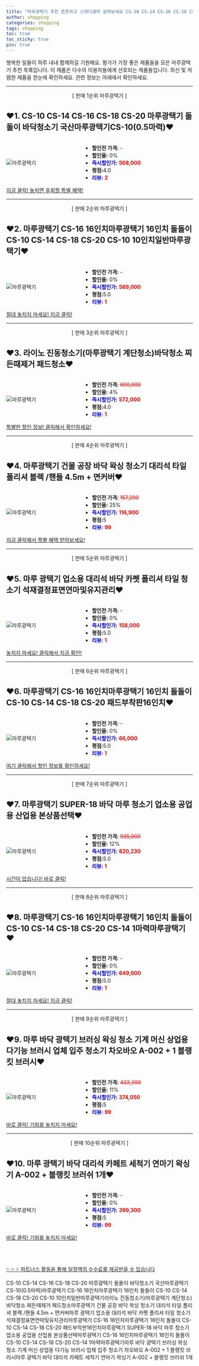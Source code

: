```yaml
---
title: "마루광택기 추천 튼튼하고 스테디셀러 살펴보세요 CS-10 CS-14 CS-16 CS-18 CS-20"
author: shopping
categories: shopping
tags: shopping
toc: true
toc_sticky: true
pin: true
---
```

행복한 일들이 하루 내내 함께하길 기원해요. 평가가 가장 좋은 제품들을 모은 마루광택기 추천 목록입니다. 이 제품은 다수의 이용자들에게 선호되는 제품들입니다. 최신 및 저렴한 제품을 한눈에 확인하세요. 관련 정보는 아래에서 확인하세요.

---
<p class="toplist" style="margin: 0 auto; display: block; width: fit-content;">[ 판매 1순위 마루광택기 ]</p>

<h2><strong>❤️1. CS-10 CS-14 CS-16 CS-18 CS-20 마루광택기 돌돌이 바닥청소기 국산마루광택기CS-10(0.5마력)❤️</strong></h2>

<div style="display: flex; align-items: center;">
    <div style="flex: 0.4;">
        <img src="https://thumbnail7.coupangcdn.com/thumbnails/remote/230x230ex/image/vendor_inventory/2e1c/f53b5edd713c4b7adce9e88278f2f27ac7bc5c12894bcdbdc7a81b323729.jpeg" alt="마루광택기" style="max-width: 100%;">
    </div>
    <div style="flex: 0.6; margin-left: 10px;">
        <ul>
            <li><strong>할인전 가격:</strong> <del style="color: red;">-</del></li>
            <li><strong>할인율:</strong> 0%</li>
            <li><span style='color:blue'><strong>즉시할인가:</strong></span> <span style='color:red'><strong>568,000</strong></span></li>
            <li><strong>평점:</strong>4.0</li>
            <li><span style='color:blue'><strong>리뷰:</strong></span> <span style='color:red'><strong>2</strong></span></li>
        </ul>
    </div>
</div>
<div class="center">
    <a href="https://William4Davisa.github.io?lptag=AF9450613&subid=githubio&pageKey=6570793557&traceid=V0-153&itemId=14748530084&vendorItemId=81988921857" class="myButton">
        지금 클릭! 놓치면 후회할 특별 혜택!
    </a>
</div>


---
<p class="toplist" style="margin: 0 auto; display: block; width: fit-content;">[ 판매 2순위 마루광택기 ]</p>

<h2><strong>❤️2. 마루광택기 CS-16 16인치마루광택기 16인치 돌돌이 CS-10 CS-14 CS-18 CS-20 CS-10 10인치일반마루광택기❤️</strong></h2>

<div style="display: flex; align-items: center;">
    <div style="flex: 0.4;">
        <img src="https://thumbnail9.coupangcdn.com/thumbnails/remote/230x230ex/image/vendor_inventory/3b7e/7445d4038bf85694cd1f1c3aa53eb822588c4c5e1d493956258866a389b4.jpg" alt="마루광택기" style="max-width: 100%;">
    </div>
    <div style="flex: 0.6; margin-left: 10px;">
        <ul>
            <li><strong>할인전 가격:</strong> <del style="color: red;">-</del></li>
            <li><strong>할인율:</strong> 0%</li>
            <li><span style='color:blue'><strong>즉시할인가:</strong></span> <span style='color:red'><strong>589,000</strong></span></li>
            <li><strong>평점:</strong>5.0</li>
            <li><span style='color:blue'><strong>리뷰:</strong></span> <span style='color:red'><strong>1</strong></span></li>
        </ul>
    </div>
</div>
<div class="center">
    <a href="https://William4Davisa.github.io?lptag=AF9450613&subid=githubio&pageKey=6252881469&traceid=V0-153&itemId=12684713476&vendorItemId=79951684215" class="myButton">
        절대 놓치지 마세요! 지금 클릭!
    </a>
</div>


---
<p class="toplist" style="margin: 0 auto; display: block; width: fit-content;">[ 판매 3순위 마루광택기 ]</p>

<h2><strong>❤️3. 라이노 진동청소기(마루광택기 계단청소)바닥청소 찌든때제거 패드청소❤️</strong></h2>

<div style="display: flex; align-items: center;">
    <div style="flex: 0.4;">
        <img src="https://thumbnail10.coupangcdn.com/thumbnails/remote/230x230ex/image/vendor_inventory/28f5/2ca50ab8a9f368fcbd84fce98355c612192efd4818a701d7e8e9996395a5.jpg" alt="마루광택기" style="max-width: 100%;">
    </div>
    <div style="flex: 0.6; margin-left: 10px;">
        <ul>
            <li><strong>할인전 가격:</strong> <del style="color: red;">600,000</del></li>
            <li><strong>할인율:</strong> 4%</li>
            <li><span style='color:blue'><strong>즉시할인가:</strong></span> <span style='color:red'><strong>572,000</strong></span></li>
            <li><strong>평점:</strong>4.0</li>
            <li><span style='color:blue'><strong>리뷰:</strong></span> <span style='color:red'><strong>1</strong></span></li>
        </ul>
    </div>
</div>
<div class="center">
    <a href="https://William4Davisa.github.io?lptag=AF9450613&subid=githubio&pageKey=7576412838&traceid=V0-153&itemId=19991157218&vendorItemId=87088801063" class="myButton">
        특별한 할인 정보! 클릭해서 확인하세요!
    </a>
</div>


---
<p class="toplist" style="margin: 0 auto; display: block; width: fit-content;">[ 판매 4순위 마루광택기 ]</p>

<h2><strong>❤️4. 마루광택기 건물 공장 바닥 왁싱 청소기 대리석 타일 폴리셔 블랙 /핸들 4.5m + 면커버❤️</strong></h2>

<div style="display: flex; align-items: center;">
    <div style="flex: 0.4;">
        <img src="https://thumbnail7.coupangcdn.com/thumbnails/remote/230x230ex/image/vendor_inventory/caaf/bfe05646befd3a0be00466a7a82976adf76ae148191649d456cbe323a3eb.jpg" alt="마루광택기" style="max-width: 100%;">
    </div>
    <div style="flex: 0.6; margin-left: 10px;">
        <ul>
            <li><strong>할인전 가격:</strong> <del style="color: red;">157,200</del></li>
            <li><strong>할인율:</strong> 25%</li>
            <li><span style='color:blue'><strong>즉시할인가:</strong></span> <span style='color:red'><strong>116,900</strong></span></li>
            <li><strong>평점:</strong>5</li>
            <li><span style='color:blue'><strong>리뷰:</strong></span> <span style='color:red'><strong>99</strong></span></li>
        </ul>
    </div>
</div>
<div class="center">
    <a href="https://William4Davisa.github.io?lptag=AF9450613&subid=githubio&pageKey=7781252295&traceid=V0-153&itemId=21031254960&vendorItemId=88094139767" class="myButton">
        지금 클릭해서 특별 혜택 받아보세요!
    </a>
</div>


---
<p class="toplist" style="margin: 0 auto; display: block; width: fit-content;">[ 판매 5순위 마루광택기 ]</p>

<h2><strong>❤️5. 마루 광택기 업소용 대리석 바닥 카펫 폴리셔 타일 청소기 석재결정표면연마및유지관리❤️</strong></h2>

<div style="display: flex; align-items: center;">
    <div style="flex: 0.4;">
        <img src="https://thumbnail9.coupangcdn.com/thumbnails/remote/230x230ex/image/vendor_inventory/d912/e0b9334c88c32b49bcda243d838ab587fba83554a1261ac8ea55a9064f7c.jpg" alt="마루광택기" style="max-width: 100%;">
    </div>
    <div style="flex: 0.6; margin-left: 10px;">
        <ul>
            <li><strong>할인전 가격:</strong> <del style="color: red;">-</del></li>
            <li><strong>할인율:</strong> 0%</li>
            <li><span style='color:blue'><strong>즉시할인가:</strong></span> <span style='color:red'><strong>158,000</strong></span></li>
            <li><strong>평점:</strong>5.0</li>
            <li><span style='color:blue'><strong>리뷰:</strong></span> <span style='color:red'><strong>1</strong></span></li>
        </ul>
    </div>
</div>
<div class="center">
    <a href="https://William4Davisa.github.io?lptag=AF9450613&subid=githubio&pageKey=8074893686&traceid=V0-153&itemId=22744700333&vendorItemId=89779933474" class="myButton">
        놓치지 마세요! 클릭해서 지금 확인!
    </a>
</div>


---
<p class="toplist" style="margin: 0 auto; display: block; width: fit-content;">[ 판매 6순위 마루광택기 ]</p>

<h2><strong>❤️6. 마루광택기 CS-16 16인치마루광택기 16인치 돌돌이 CS-10 CS-14 CS-18 CS-20 패드부착판16인치❤️</strong></h2>

<div style="display: flex; align-items: center;">
    <div style="flex: 0.4;">
        <img src="https://thumbnail9.coupangcdn.com/thumbnails/remote/230x230ex/image/vendor_inventory/3b7e/7445d4038bf85694cd1f1c3aa53eb822588c4c5e1d493956258866a389b4.jpg" alt="마루광택기" style="max-width: 100%;">
    </div>
    <div style="flex: 0.6; margin-left: 10px;">
        <ul>
            <li><strong>할인전 가격:</strong> <del style="color: red;">-</del></li>
            <li><strong>할인율:</strong> 0%</li>
            <li><span style='color:blue'><strong>즉시할인가:</strong></span> <span style='color:red'><strong>66,000</strong></span></li>
            <li><strong>평점:</strong>5.0</li>
            <li><span style='color:blue'><strong>리뷰:</strong></span> <span style='color:red'><strong>1</strong></span></li>
        </ul>
    </div>
</div>
<div class="center">
    <a href="https://William4Davisa.github.io?lptag=AF9450613&subid=githubio&pageKey=6252881469&traceid=V0-153&itemId=12684713483&vendorItemId=79951684243" class="myButton">
        여기 클릭해서 할인 정보를 확인하세요!
    </a>
</div>


---
<p class="toplist" style="margin: 0 auto; display: block; width: fit-content;">[ 판매 7순위 마루광택기 ]</p>

<h2><strong>❤️7. 마루광택기 SUPER-18 바닥 마루 청소기 업소용 공업용 산업용 본상품선택❤️</strong></h2>

<div style="display: flex; align-items: center;">
    <div style="flex: 0.4;">
        <img src="https://thumbnail10.coupangcdn.com/thumbnails/remote/230x230ex/image/vendor_inventory/3667/cdccd72e6f72b30efe5e1a9c9763658366068ca3acad861d8cb36e1ef794.jpg" alt="마루광택기" style="max-width: 100%;">
    </div>
    <div style="flex: 0.6; margin-left: 10px;">
        <ul>
            <li><strong>할인전 가격:</strong> <del style="color: red;">935,000</del></li>
            <li><strong>할인율:</strong> 12%</li>
            <li><span style='color:blue'><strong>즉시할인가:</strong></span> <span style='color:red'><strong>820,230</strong></span></li>
            <li><strong>평점:</strong>5.0</li>
            <li><span style='color:blue'><strong>리뷰:</strong></span> <span style='color:red'><strong>1</strong></span></li>
        </ul>
    </div>
</div>
<div class="center">
    <a href="https://William4Davisa.github.io?lptag=AF9450613&subid=githubio&pageKey=79724854&traceid=V0-153&itemId=255499183&vendorItemId=71030191460" class="myButton">
        시간이 없습니다! 바로 클릭!
    </a>
</div>


---
<p class="toplist" style="margin: 0 auto; display: block; width: fit-content;">[ 판매 8순위 마루광택기 ]</p>

<h2><strong>❤️8. 마루광택기 CS-16 16인치마루광택기 16인치 돌돌이 CS-10 CS-14 CS-18 CS-20 CS-14 1마력마루광택기❤️</strong></h2>

<div style="display: flex; align-items: center;">
    <div style="flex: 0.4;">
        <img src="https://thumbnail9.coupangcdn.com/thumbnails/remote/230x230ex/image/vendor_inventory/3b7e/7445d4038bf85694cd1f1c3aa53eb822588c4c5e1d493956258866a389b4.jpg" alt="마루광택기" style="max-width: 100%;">
    </div>
    <div style="flex: 0.6; margin-left: 10px;">
        <ul>
            <li><strong>할인전 가격:</strong> <del style="color: red;">-</del></li>
            <li><strong>할인율:</strong> 0%</li>
            <li><span style='color:blue'><strong>즉시할인가:</strong></span> <span style='color:red'><strong>649,000</strong></span></li>
            <li><strong>평점:</strong>5.0</li>
            <li><span style='color:blue'><strong>리뷰:</strong></span> <span style='color:red'><strong>1</strong></span></li>
        </ul>
    </div>
</div>
<div class="center">
    <a href="https://William4Davisa.github.io?lptag=AF9450613&subid=githubio&pageKey=6252881469&traceid=V0-153&itemId=12684713435&vendorItemId=79951684082" class="myButton">
        절대 놓치지 마세요! 지금 클릭!
    </a>
</div>


---
<p class="toplist" style="margin: 0 auto; display: block; width: fit-content;">[ 판매 9순위 마루광택기 ]</p>

<h2><strong>❤️9. 마루 바닥 광택기 브러싱 왁싱 청소 기계 머신 상업용 다기능 브러시 업체 입주 청소기 차오바오 A-002 + 1 블랭킷 브러시❤️</strong></h2>

<div style="display: flex; align-items: center;">
    <div style="flex: 0.4;">
        <img src="https://thumbnail9.coupangcdn.com/thumbnails/remote/230x230ex/image/vendor_inventory/4a82/55e245d618579c478f1604743b8643edebbcc15b0c3b7f3fd299071a995d.jpg" alt="마루광택기" style="max-width: 100%;">
    </div>
    <div style="flex: 0.6; margin-left: 10px;">
        <ul>
            <li><strong>할인전 가격:</strong> <del style="color: red;">422,200</del></li>
            <li><strong>할인율:</strong> 11%</li>
            <li><span style='color:blue'><strong>즉시할인가:</strong></span> <span style='color:red'><strong>374,050</strong></span></li>
            <li><strong>평점:</strong>5</li>
            <li><span style='color:blue'><strong>리뷰:</strong></span> <span style='color:red'><strong>99</strong></span></li>
        </ul>
    </div>
</div>
<div class="center">
    <a href="https://William4Davisa.github.io?lptag=AF9450613&subid=githubio&pageKey=6704785514&traceid=V0-153&itemId=15542417611&vendorItemId=87728246825" class="myButton">
        바로 클릭! 기회를 놓치지 마세요!
    </a>
</div>


---
<p class="toplist" style="margin: 0 auto; display: block; width: fit-content;">[ 판매 10순위 마루광택기 ]</p>

<h2><strong>❤️10. 마루 광택기 바닥 대리석 카페트 세척기 연마기 왁싱기 A-002 + 블랭킷 브러쉬 1개❤️</strong></h2>

<div style="display: flex; align-items: center;">
    <div style="flex: 0.4;">
        <img src="https://thumbnail6.coupangcdn.com/thumbnails/remote/230x230ex/image/vendor_inventory/c92f/554a85fc0f3bddf007cf02de85ff6b72610d5640dd08efe42d2824a6378f.jpg" alt="마루광택기" style="max-width: 100%;">
    </div>
    <div style="flex: 0.6; margin-left: 10px;">
        <ul>
            <li><strong>할인전 가격:</strong> <del style="color: red;">-</del></li>
            <li><strong>할인율:</strong> 0%</li>
            <li><span style='color:blue'><strong>즉시할인가:</strong></span> <span style='color:red'><strong>399,300</strong></span></li>
            <li><strong>평점:</strong>5</li>
            <li><span style='color:blue'><strong>리뷰:</strong></span> <span style='color:red'><strong>99</strong></span></li>
        </ul>
    </div>
</div>
<div class="center">
    <a href="https://William4Davisa.github.io?lptag=AF9450613&subid=githubio&pageKey=7450874382&traceid=V0-153&itemId=19396936635&vendorItemId=88149355800" class="myButton">
        바로 클릭! 기회를 놓치지 마세요!
    </a>
</div>

<br><br><br>[💦 💦 💦 파트너스 활동을 통해 일정액의 수수료를 제공받을 수 있습니다](https://link.coupang.com/a/bcpT2c)<br><br>CS-10 CS-14 CS-16 CS-18 CS-20 마루광택기 돌돌이 바닥청소기 국산마루광택기CS-10(0.5마력)마루광택기 CS-16 16인치마루광택기 16인치 돌돌이 CS-10 CS-14 CS-18 CS-20 CS-10 10인치일반마루광택기라이노 진동청소기(마루광택기 계단청소)바닥청소 찌든때제거 패드청소마루광택기 건물 공장 바닥 왁싱 청소기 대리석 타일 폴리셔 블랙 /핸들 4.5m + 면커버마루 광택기 업소용 대리석 바닥 카펫 폴리셔 타일 청소기 석재결정표면연마및유지관리마루광택기 CS-16 16인치마루광택기 16인치 돌돌이 CS-10 CS-14 CS-18 CS-20 패드부착판16인치마루광택기 SUPER-18 바닥 마루 청소기 업소용 공업용 산업용 본상품선택마루광택기 CS-16 16인치마루광택기 16인치 돌돌이 CS-10 CS-14 CS-18 CS-20 CS-14 1마력마루광택기마루 바닥 광택기 브러싱 왁싱 청소 기계 머신 상업용 다기능 브러시 업체 입주 청소기 차오바오 A-002 + 1 블랭킷 브러시마루 광택기 바닥 대리석 카페트 세척기 연마기 왁싱기 A-002 + 블랭킷 브러쉬 1개